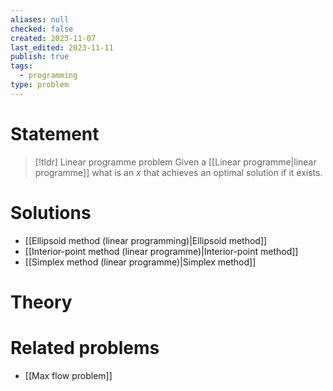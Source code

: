 ```yaml
---
aliases: null
checked: false
created: 2023-11-07
last_edited: 2023-11-11
publish: true
tags:
  - programming
type: problem
---
```

# Statement

>[!tldr] Linear programme problem
>Given a [[Linear programme|linear programme]] what is an $x$ that achieves an optimal solution if it exists.

# Solutions

- [[Ellipsoid method (linear programming)|Ellipsoid method]]
- [[Interior-point method (linear programme)|Interior-point method]]
- [[Simplex method (linear programme)|Simplex method]]

# Theory


# Related problems
- [[Max flow problem]]
